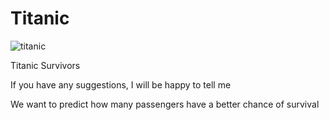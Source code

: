 
# Titanic
![titanic](https://github.com/mehranbahramm/Titanic/assets/130790790/82e23398-d6c3-476d-bf26-2ad5c2ce2100)



Titanic Survivors

If you have any suggestions, I will be happy to tell me





We want to predict how many passengers have a better chance of survival
